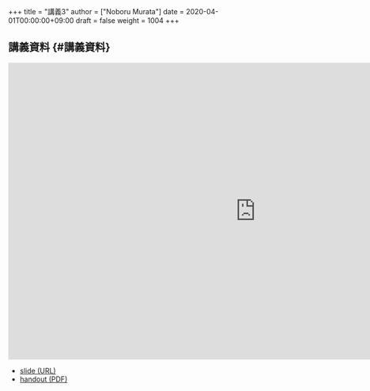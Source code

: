 +++
title = "講義3"
author = ["Noboru Murata"]
date = 2020-04-01T00:00:00+09:00
draft = false
weight = 1004
+++

## 講義資料 {#講義資料}

<iframe src="https://noboru-murata.github.io/probability-statistics/slides/slide03.html"
	width="1000" height="600" frameborder="0"
	allowfullscreen="allowfullscreen"
	allow="geolocation *; microphone *; camera *; midi *; encrypted-media *">
</iframe>

-   [slide (URL)](https://noboru-murata.github.io/probability-statistics/slides/slide03.html)
-   [handout (PDF)](https://noboru-murata.github.io/probability-statistics/pdfs/slide03.pdf)